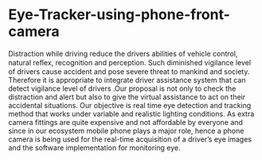 # Eye-Tracker-using-phone-front-camera
Distraction while driving reduce the drivers abilities of vehicle control, natural reﬂex, recognition and perception. Such diminished vigilance level of drivers cause accident and pose severe threat to mankind and society. Therefore it is appropriate to integrate driver assistance system that can detect vigilance level of drivers .Our proposal is not only to check the distraction and alert but also to give the virtual assistance to act on their accidental situations. Our objective is real time eye detection and tracking method that works under variable and realistic lighting conditions. As extra camera fittings are quite expensive and not affordable by everyone and since in our ecosystem mobile phone plays a major role, hence a phone camera is being used for the real-time acquisition of a driver’s eye images and the software implementation for monitoring eye.
